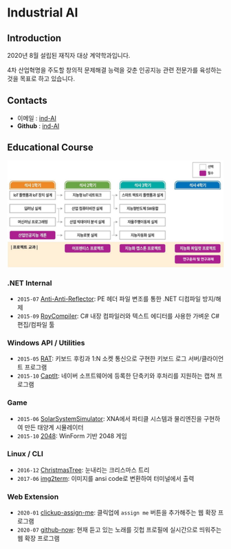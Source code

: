 # **Industrial AI** 

## Introduction

2020년 8월 설립된 재직자 대상 계약학과입니다.

4차 산업혁명을 주도할 창의적 문제해결 능력을 갖춘 인공지능 관련 전문가를 육성하는 것을 목표로 하고 있습니다.

## Contacts

- 이메일 : [ind-AI](mailto:indai.cbnu.ac.kr)
- **Github** : [ind-AI](https://github.com/industrial-AI)

## Educational Course

![Educational Course](./images/EdCoourse.JPG)

### .NET Internal

- `2015-07` [Anti-Anti-Reflector](https://github.com/20chan/OldProjects/tree/master/Anti-Anti-.Net%20Reflector): PE 헤더 파일 변조를 통한 .NET 디컴파일 방지/해제
- `2015-09` [RoyCompiler](https://github.com/20chan/OldProjects/tree/master/RoyCompiler): C# 내장 컴파일러와 텍스트 에디터를 사용한 가벼운 C# 편집/컴파일 툴

### Windows API / Utilities

- `2015-05` [RAT](https://github.com/20chan/all-my-projects#2015-05-28-rat): 키보드 후킹과 1:N 소켓 통신으로 구현한 키보드 로그 서버/클라이언트 프로그램
- `2015-10` [CaptIt](https://github.com/20chan/CaptIt): 네이버 소프트웨어에 등록한 단축키와 후처리를 지원하는 캡쳐 프로그램

### Game

- `2015-06` [SolarSystemSimulator](https://github.com/20chan/all-my-projects#2015-06-11-solarsystemsimulator): XNA에서 파티클 시스템과 물리엔진을 구현하여 만든 태양계 시뮬레이터
- `2015-10` [2048](https://github.com/20chan/OldProjects/tree/master/2048): WinForm 기반 2048 게임

### Linux / CLI

- `2016-12` [ChristmasTree](https://github.com/20chan/ChristmasTree): 눈내리는 크리스마스 트리
- `2017-06` [img2term](https://github.com/20chan/img2term): 이미지를 ansi code로 변환하여 터미널에서 출력

### Web Extension

- `2020-01` [clickup-assign-me](https://github.com/20chan/clickup-assign-me): 클릭업에 `assign me` 버튼을 추가해주는 웹 확장 프로그램
- `2020-07` [github-now](https://github.com/20chan/github-now): 현재 듣고 있는 노래를 깃헙 프로필에 실시간으로 띄워주는 웹 확장 프로그램

